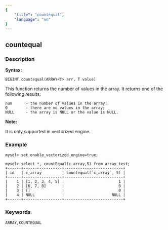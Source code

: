 ```yaml
---
{
    "title": "countequal",
    "language": "en"
}
---
```


<!-- 
Licensed to the Apache Software Foundation (ASF) under one
or more contributor license agreements.  See the NOTICE file
distributed with this work for additional information
regarding copyright ownership.  The ASF licenses this file
to you under the Apache License, Version 2.0 (the
"License"); you may not use this file except in compliance
with the License.  You may obtain a copy of the License at

  http://www.apache.org/licenses/LICENSE-2.0

Unless required by applicable law or agreed to in writing,
software distributed under the License is distributed on an
"AS IS" BASIS, WITHOUT WARRANTIES OR CONDITIONS OF ANY
KIND, either express or implied.  See the License for the
specific language governing permissions and limitations
under the License.
-->

## countequal

### Description

**Syntax:**

`BIGINT countequal(ARRAY<T> arr, T value)`

This function returns the number of values in the array. It returns one of the following results:

```
num      - the number of values in the array;
0        - there are no values in the array;
NULL     - the array is NULL or the value is NULL.
```

**Note:**

It is only supported in vectorized engine.

### Example

```
mysql> set enable_vectorized_engine=true;

mysql> select *, countEqual(c_array,5) from array_test;
+------+-----------------+--------------------------+
| id   | c_array         | countequal(`c_array`, 5) |
+------+-----------------+--------------------------+
|    1 | [1, 2, 3, 4, 5] |                        1 |
|    2 | [6, 7, 8]       |                        0 |
|    3 | []              |                        0 |
|    4 | NULL            |                     NULL |
+------+-----------------+--------------------------+
```

### Keywords

```
ARRAY,COUNTEQUAL
```



